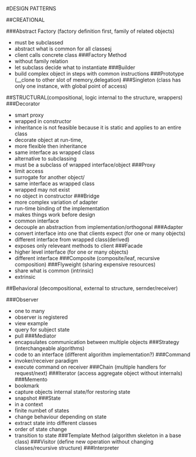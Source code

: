 #DESIGN PATTERNS

##CREATIONAL

###Abstract Factory (factory definition first, family of related objects)
*   must be subclassed
*   abstract what is common for all classesj
*   client calls concrete class
###Factory Method 
*   without family relation
*   let subclass decide what to instantiate
###Builder    
*   build complex object in steps with common instructions
###Prototype (__clone to other slot of memory,delegation)
###Singleton (class has only one instance, with global point of access)

##STRUCTURAL(compositional, logic internal to the structure, wrappers)
###Decorator 
*   smart proxy
*   wrapped in constructor
*   inheritance is not feasible because it is static and applies to an entire class
*   decorate object at run-time,
*   more flexible then inheritance
*   same interface as wrapped class
*   alternative to subclassing
*   must be a subclass of wrapped interface/object
###Proxy 
*   limit access
*   surrogate for another object/
*   same interface as wrapped class
*   wrapped may not exist
*   no object in constructor
###Bridge 
*   more complex variation of adapter
*   run-time binding of the implementation
*   makes things work before design
*   common interface
*   decouple an abstraction from implementation/orthogonal
###Adapter 
*   convert interface into one that clients expect (for one or many objects)
*   different interface from wrapped class(derived)
*   exposes only releveant methods to client
###Facade 
*   higher level interface (for one or many objects)
*   different interface 
###Composite (composite/leaf, recursive composition)
###Flyweight (sharing expensive resources)
*   share what is common (intrinsic)
*   extrinsic

##Behavioral (decompositional, external to structure, sernder/receiver)

###Observer 
*   one to many
*   observer is registered
*   view example
*   query for subject state
*   pull
###Mediator 
*   encapsulates communication between multiple objects
###Strategy (interchangeable algorithms)
*   code to an interface (different algorithm implementation?)
###Command 
*   invoker/receiver paradigm
*   execute command on receiver
###Chain (multiple handlers for request/next)
###Iterator (access aggregate object without internals)
###Memento 
*   bookmark
*   capture objects internal state/for restoring state
*   snapshot
###State 
*   in a context
*   finite numbet of states
*   change behaviour depending on state
*   extract state into different classes
*   order of state change
*   transition to state
###Template Method (algorithm skeleton in a base class)
###Visitor (define new operation without changing classes/recursive structure)
###Interpreter

